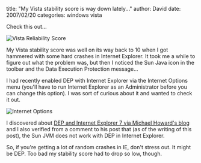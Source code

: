 
title: "My Vista stability score is way down lately..."
author: David
date: 2007/02/20
categories: windows vista

Check this out... 

![Vista Reliability Score](http://www.mohundro.com/blog/content/binary/WindowsLiveWriter/MyVistastabilityscoreiswaydownlately_11A85/image%7B0%7D%5B3%5D.png)  

My Vista stability score was well on its way back to 10 when I got hammered with some hard crashes in Internet Explorer. It took me a while to figure out what the problem was, but then I noticed the Sun Java icon in the toolbar and the Data Execution Protection message...

I had recently enabled DEP with Internet Explorer via the Internet Options menu (you'll have to run Internet Explorer as an Administrator before you can change this option). I was sort of curious about it and wanted to check it out. 

![Internet Options](http://www.mohundro.com/blog/content/binary/WindowsLiveWriter/MyVistastabilityscoreiswaydownlately_11A85/image%7B0%7D%5B6%5D.png)  

I discovered about [DEP and Internet Explorer 7 via Michael Howard's blog](http://blogs.msdn.com/michael_howard/archive/2006/12/12/update-on-internet-explorer-7-dep-and-adobe-software.aspx) and I also verified from a comment to his post that (as of the writing of this post), the Sun JVM does not work with DEP in Internet Explorer. 

So, if you're getting a lot of random crashes in IE, don't stress out. It might be DEP. 
Too bad my stability score had to drop so low, though.

